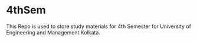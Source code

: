 # 4thSem
This Repo is used to store study materials for 4th Semester for University of Engineering and Management Kolkata.
